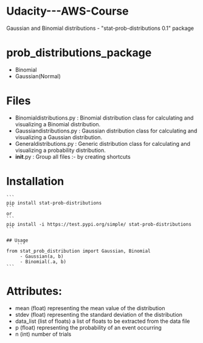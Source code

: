 # Udacity---AWS-Course
Gaussian and Binomial distributions - "stat-prob-distributions 0.1" package

# prob_distributions_package
	
- Binomial
- Gaussian(Normal)
    
# Files

- Binomialdistributions.py  : Binomial distribution class for calculating and 
    visualizing a Binomial distribution.
- Gaussiandistributions.py  : Gaussian distribution class for calculating and 
	visualizing a Gaussian distribution.
- Generaldistributions.py  : Generic distribution class for calculating and 
		visualizing a probability distribution.
- __init__.py  : Group all files :- by creating shortcuts

# Installation

    ```
    pip install stat-prob-distributions
    ```
    or
    ```
    pip install -i https://test.pypi.org/simple/ stat-prob-distributions
    ```
    
    ## Usage
    	```
	from stat_prob_distribution import Gaussian, Binomial
         - Gaussian(a, b)
         - Binomial(.a, b)
	```
    
# Attributes:

- mean (float) representing the mean value of the distribution
- stdev (float) representing the standard deviation of the distribution
- data_list (list of floats) a list of floats to be extracted from the data file
- p (float) representing the probability of an event occurring
- n (int) number of trials
